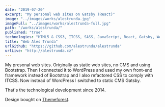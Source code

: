 ```yaml
---
date: "2019-07-20"
excerpt: "My personal web sites on Gatsby (React)"
image: "../images/works/alestrunda.jpg"
imageFull: "../images/works/alestrunda-full.jpg"
path: "/works/alestrunda/"
published: "true"
technologies: "HTML5 & CSS3, ITCSS, SASS, JavaScript, React, Gatsby, Webpack"
title: "Web Ales Trunda"
urlGithub: "https://github.com/alestrunda/alestrunda"
urlLive: "http://alestrunda.cz"
---
```


My presonal web sites. Originally as static web sites, no CMS and using Bootstrap. Then I connected it to WordPress and used my own front-end framework instead of Bootstrap and I also refactored CSS to comply with ITCSS. Now instead of WordPress I switched to static CMS Gatsby.

That's the technological development since 2014.

Design bought on [Themeforest](https://themeforest.net/item/arthenon-creative-one-page-psd-template/7279067).
